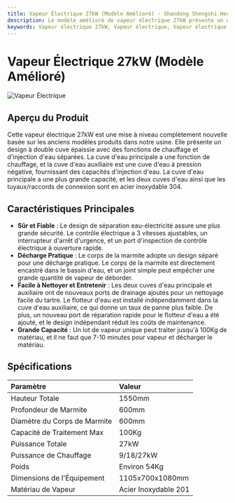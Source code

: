 ```yaml
---
title: Vapeur Électrique 27kW (Modèle Amélioré) - Shandong Shengshi Hecheng Machinery Co., Ltd.
description: Le modèle amélioré de vapeur électrique 27kW présente un design à double cuve épaissie, séparation eau-électricité, sûr et fiable, lot de vapeur unique jusqu'à 100Kg, 7-10 minutes pour vapeur et décharger le matériau, acier inoxydable 304.
keywords: Vapeur électrique 27kW, Vapeur électrique, Vapeur électrique amélioré, Vapeur de graines oléagineuses, Équipement de vapeur, Équipement de vapeur électrique, Vapeur 27KW, Équipement de prétraitement de graines oléagineuses, Machine de vapeur, Vapeur à chauffage électrique, Vapeur de traitement de graines oléagineuses, Équipement de vapeur, Équipement de vapeur de graines oléagineuses, Modèle amélioré de vapeur électrique 27kW
---
```


# Vapeur Électrique 27kW (Modèle Amélioré)
![Vapeur Électrique](https://i.postimg.cc/gYfJ8gy9/27KW.png?dl=1)
## Aperçu du Produit

Cette vapeur électrique 27kW est une mise à niveau complètement nouvelle basée sur les anciens modèles produits dans notre usine. Elle présente un design à double cuve épaissie avec des fonctions de chauffage et d'injection d'eau séparées. La cuve d'eau principale a une fonction de chauffage, et la cuve d'eau auxiliaire est une cuve d'eau à pression négative, fournissant des capacités d'injection d'eau. La cuve d'eau principale a une plus grande capacité, et les deux cuves d'eau ainsi que les tuyaux/raccords de connexion sont en acier inoxydable 304.

## Caractéristiques Principales

-   **Sûr et Fiable** : Le design de séparation eau-électricité assure une plus grande sécurité. Le contrôle électrique a 3 vitesses ajustables, un interrupteur d'arrêt d'urgence, et un port d'inspection de contrôle électrique à ouverture rapide.
-   **Décharge Pratique** : Le corps de la marmite adopte un design séparé pour une décharge pratique. Le corps de la marmite est directement encastré dans le bassin d'eau, et un joint simple peut empêcher une grande quantité de vapeur de déborder.
-   **Facile à Nettoyer et Entretenir** : Les deux cuves d'eau principale et auxiliaire ont de nouveaux ports de drainage ajoutés pour un nettoyage facile du tartre. Le flotteur d'eau est installé indépendamment dans la cuve d'eau auxiliaire, ce qui donne un taux de panne plus faible. De plus, un nouveau port de réparation rapide pour le flotteur d'eau a été ajouté, et le design indépendant réduit les coûts de maintenance.
-   **Grande Capacité** : Un lot de vapeur unique peut traiter jusqu'à 100Kg de matériau, et il ne faut que 7-10 minutes pour vapeur et décharger le matériau.

## Spécifications

| Paramètre             | Valeur            |
| :-------------------- | :--------------- |
| Hauteur Totale        | 1550mm           |
| Profondeur de Marmite | 600mm            |
| Diamètre du Corps de Marmite | 600mm       |
| Capacité de Traitement Max | 100Kg       |
| Puissance Totale      | 27kW             |
| Puissance de Chauffage| 9/18/27kW        |
| Poids                 | Environ 54Kg     |
| Dimensions de l'Équipement | 1105x700x1080mm |
| Matériau de Vapeur    | Acier Inoxydable 201|